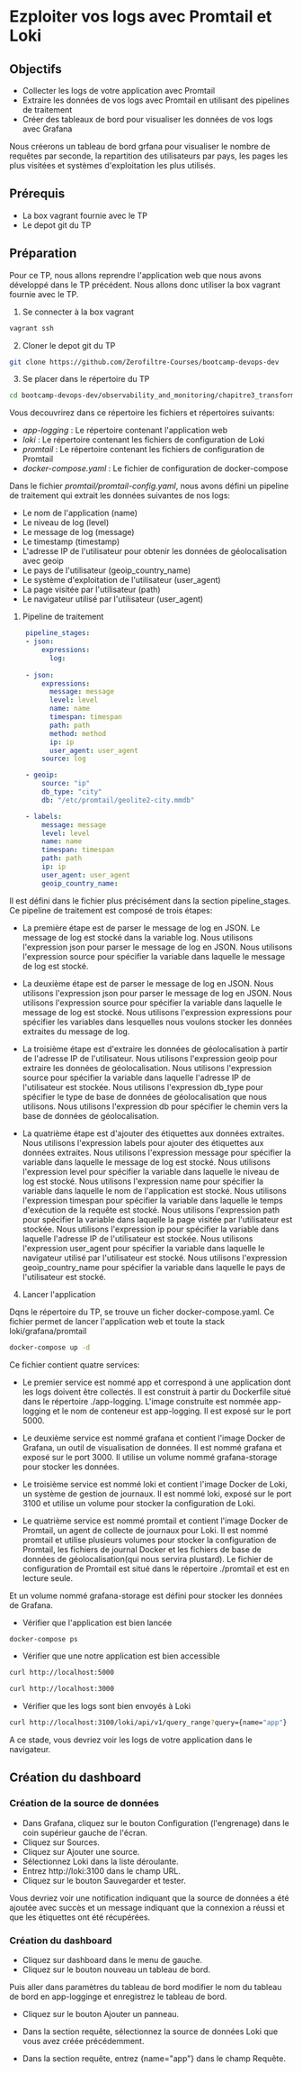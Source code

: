 # Ezploiter vos logs avec Promtail et Loki 

## Objectifs

- Collecter les logs de votre application avec Promtail
- Extraire les données de vos logs avec Promtail en utilisant des pipelines de traitement
- Créer des tableaux de bord pour visualiser les données de vos logs avec Grafana

Nous créerons un tableau de bord grfana pour visualiser le nombre de requêtes par seconde, la repartition des utilisateurs par pays, les pages les plus visitées et systèmes d'exploitation les plus utilisés.

## Prérequis

- La box vagrant fournie avec le TP
- Le depot git du TP


## Préparation

Pour ce TP, nous allons reprendre l'application web que nous avons développé dans le TP précédent. Nous allons donc utiliser la box vagrant fournie avec le TP.

1. Se connecter à la box vagrant

```bash
vagrant ssh
```

2. Cloner le depot git du TP

```bash
git clone https://github.com/Zerofiltre-Courses/bootcamp-devops-dev
```

3. Se placer dans le répertoire du TP

```bash
cd bootcamp-devops-dev/observability_and_monitoring/chapitre3_transformer_ses_logs/TP1
```

Vous decouvrirez dans ce répertoire les fichiers et répertoires suivants:

- *app-logging* : Le répertoire contenant l'application web
- *loki* : Le répertoire contenant les fichiers de configuration de Loki
- *promtail* : Le répertoire contenant les fichiers de configuration de Promtail
- *docker-compose.yaml* : Le fichier de configuration de docker-compose


Dans le fichier *promtail/promtail-config.yaml*, nous avons défini un pipeline de traitement qui extrait les données suivantes de nos logs:

- Le nom de l'application (name)
- Le niveau de log (level)
- Le message de log (message)
- Le timestamp (timestamp)
- L'adresse IP de l'utilisateur pour obtenir les données de géolocalisation avec geoip
- Le pays de l'utilisateur (geoip_country_name)
- Le système d'exploitation de l'utilisateur (user_agent)
- La page visitée par l'utilisateur (path)
- Le navigateur utilisé par l'utilisateur (user_agent)

1. Pipeline de traitement

```yaml
    pipeline_stages:
    - json:
        expressions:
          log:
    
    - json:
        expressions:
          message: message
          level: level
          name: name
          timespan: timespan
          path: path
          method: method
          ip: ip
          user_agent: user_agent
        source: log

    - geoip:
        source: "ip"
        db_type: "city"
        db: "/etc/promtail/geolite2-city.mmdb"

    - labels:
        message: message
        level: level
        name: name
        timespan: timespan
        path: path
        ip: ip
        user_agent: user_agent
        geoip_country_name:
```

Il est défini dans le fichier plus précisément dans la section pipeline_stages. Ce pipeline de traitement est composé de trois étapes:

- La première étape est de parser le message de log en JSON. Le message de log est stocké dans la variable log. Nous utilisons l'expression json pour parser le message de log en JSON. Nous utilisons l'expression source pour spécifier la variable dans laquelle le message de log est stocké.

- La deuxième étape est de parser le message de log en JSON. Nous utilisons l'expression json pour parser le message de log en JSON. Nous utilisons l'expression source pour spécifier la variable dans laquelle le message de log est stocké. Nous utilisons l'expression expressions pour spécifier les variables dans lesquelles nous voulons stocker les données extraites du message de log.

- La troisième étape est d'extraire les données de géolocalisation à partir de l'adresse IP de l'utilisateur. Nous utilisons l'expression geoip pour extraire les données de géolocalisation. Nous utilisons l'expression source pour spécifier la variable dans laquelle l'adresse IP de l'utilisateur est stockée. Nous utilisons l'expression db_type pour spécifier le type de base de données de géolocalisation que nous utilisons. Nous utilisons l'expression db pour spécifier le chemin vers la base de données de géolocalisation.

- La quatrième étape est d'ajouter des étiquettes aux données extraites. Nous utilisons l'expression labels pour ajouter des étiquettes aux données extraites. Nous utilisons l'expression message pour spécifier la variable dans laquelle le message de log est stocké. Nous utilisons l'expression level pour spécifier la variable dans laquelle le niveau de log est stocké. Nous utilisons l'expression name pour spécifier la variable dans laquelle le nom de l'application est stocké. Nous utilisons l'expression timespan pour spécifier la variable dans laquelle le temps d'exécution de la requête est stocké. Nous utilisons l'expression path pour spécifier la variable dans laquelle la page visitée par l'utilisateur est stockée. Nous utilisons l'expression ip pour spécifier la variable dans laquelle l'adresse IP de l'utilisateur est stockée. Nous utilisons l'expression user_agent pour spécifier la variable dans laquelle le navigateur utilisé par l'utilisateur est stocké. Nous utilisons l'expression geoip_country_name pour spécifier la variable dans laquelle le pays de l'utilisateur est stocké.


4. Lancer l'application

Dqns le répertoire du TP, se trouve un ficher docker-compose.yaml. Ce fichier permet de lancer l'application web et toute la stack loki/grafana/promtail

```bash
docker-compose up -d
```

Ce fichier contient quatre services:

  - Le premier service est nommé app et correspond à une application dont les logs doivent être collectés. Il est construit à partir du Dockerfile situé dans le répertoire ./app-logging. L'image construite est nommée app-logging et le nom de conteneur est app-logging. Il est exposé sur le port 5000.

  - Le deuxième service est nommé grafana et contient l'image Docker de Grafana, un outil de visualisation de données. Il est nommé grafana et exposé sur le port 3000. Il utilise un volume nommé grafana-storage pour stocker les données.

  - Le troisième service est nommé loki et contient l'image Docker de Loki, un système de gestion de journaux. Il est nommé loki, exposé sur le port 3100 et utilise un volume pour stocker la configuration de Loki.

  - Le quatrième service est nommé promtail et contient l'image Docker de Promtail, un agent de collecte de journaux pour Loki. Il est nommé promtail et utilise plusieurs volumes pour stocker la configuration de Promtail, les fichiers de journal Docker et les fichiers de base de données de géolocalisation(qui nous servira plustard). Le fichier de configuration de Promtail est situé dans le répertoire ./promtail et est en lecture seule.

Et un volume nommé grafana-storage est défini pour stocker les données de Grafana.

- Vérifier que l'application est bien lancée

```bash
docker-compose ps
```

- Vérifier que une notre application est bien accessible

```bash
curl http://localhost:5000
```

```bash
curl http://localhost:3000
```


- Vérifier que les logs sont bien envoyés à Loki

```bash
curl http://localhost:3100/loki/api/v1/query_range?query={name="app"}
```

A ce stade, vous devriez voir les logs de votre application dans le navigateur.

## Création du dashboard


### Création de la source de données

- Dans Grafana, cliquez sur le bouton Configuration (l'engrenage) dans le coin supérieur gauche de l'écran.
- Cliquez sur Sources.
- Cliquez sur Ajouter une source.
- Sélectionnez Loki dans la liste déroulante.
- Entrez http://loki:3100 dans le champ URL.
- Cliquez sur le bouton Sauvegarder et tester.

Vous devriez voir une notification indiquant que la source de données a été ajoutée avec succès et un message indiquant que la connexion a réussi et que les étiquettes ont été récupérées.

### Création du dashboard

- Cliquez sur dashboard dans le menu de gauche.
- Cliquez sur le bouton nouveau un tableau de bord.

Puis aller dans paramètres du tableau de bord modifier le nom du tableau de bord en app-logginge et enregistrez le tableau de bord.

- Cliquez sur le bouton Ajouter un panneau.

- Dans la section requête, sélectionnez la source de données Loki que vous avez créée précédemment.

- Dans la section requête, entrez {name="app"} dans le champ Requête.
